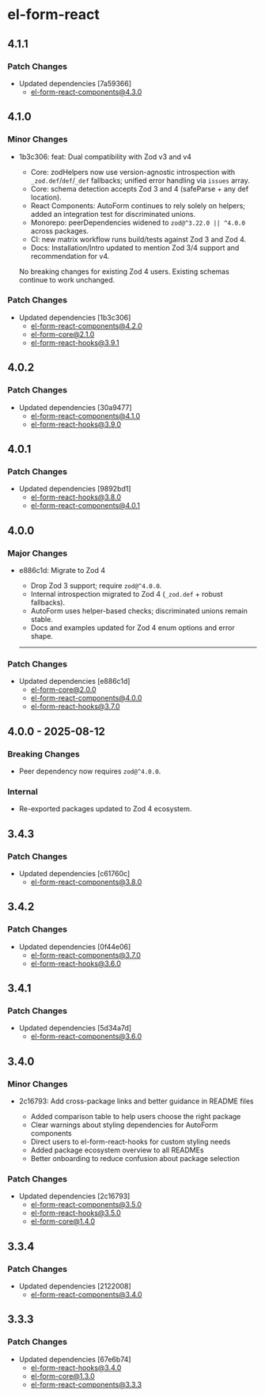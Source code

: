 # el-form-react

## 4.1.1

### Patch Changes

- Updated dependencies [7a59366]
  - el-form-react-components@4.3.0

## 4.1.0

### Minor Changes

- 1b3c306: feat: Dual compatibility with Zod v3 and v4

  - Core: zodHelpers now use version-agnostic introspection with `_zod.def`/`def`/`_def` fallbacks; unified error handling via `issues` array.
  - Core: schema detection accepts Zod 3 and 4 (safeParse + any def location).
  - React Components: AutoForm continues to rely solely on helpers; added an integration test for discriminated unions.
  - Monorepo: peerDependencies widened to `zod@^3.22.0 || ^4.0.0` across packages.
  - CI: new matrix workflow runs build/tests against Zod 3 and Zod 4.
  - Docs: Installation/Intro updated to mention Zod 3/4 support and recommendation for v4.

  No breaking changes for existing Zod 4 users. Existing schemas continue to work unchanged.

### Patch Changes

- Updated dependencies [1b3c306]
  - el-form-react-components@4.2.0
  - el-form-core@2.1.0
  - el-form-react-hooks@3.9.1

## 4.0.2

### Patch Changes

- Updated dependencies [30a9477]
  - el-form-react-components@4.1.0
  - el-form-react-hooks@3.9.0

## 4.0.1

### Patch Changes

- Updated dependencies [9892bd1]
  - el-form-react-hooks@3.8.0
  - el-form-react-components@4.0.1

## 4.0.0

### Major Changes

- e886c1d: Migrate to Zod 4

  - Drop Zod 3 support; require `zod@^4.0.0`.
  - Internal introspection migrated to Zod 4 (`_zod.def` + robust fallbacks).
  - AutoForm uses helper-based checks; discriminated unions remain stable.
  - Docs and examples updated for Zod 4 enum options and error shape.

  ***

### Patch Changes

- Updated dependencies [e886c1d]
  - el-form-core@2.0.0
  - el-form-react-components@4.0.0
  - el-form-react-hooks@3.7.0

## 4.0.0 - 2025-08-12

### Breaking Changes

- Peer dependency now requires `zod@^4.0.0`.

### Internal

- Re-exported packages updated to Zod 4 ecosystem.

## 3.4.3

### Patch Changes

- Updated dependencies [c61760c]
  - el-form-react-components@3.8.0

## 3.4.2

### Patch Changes

- Updated dependencies [0f44e06]
  - el-form-react-components@3.7.0
  - el-form-react-hooks@3.6.0

## 3.4.1

### Patch Changes

- Updated dependencies [5d34a7d]
  - el-form-react-components@3.6.0

## 3.4.0

### Minor Changes

- 2c16793: Add cross-package links and better guidance in README files

  - Added comparison table to help users choose the right package
  - Clear warnings about styling dependencies for AutoForm components
  - Direct users to el-form-react-hooks for custom styling needs
  - Added package ecosystem overview to all READMEs
  - Better onboarding to reduce confusion about package selection

### Patch Changes

- Updated dependencies [2c16793]
  - el-form-react-components@3.5.0
  - el-form-react-hooks@3.5.0
  - el-form-core@1.4.0

## 3.3.4

### Patch Changes

- Updated dependencies [2122008]
  - el-form-react-components@3.4.0

## 3.3.3

### Patch Changes

- Updated dependencies [67e6b74]
  - el-form-react-hooks@3.4.0
  - el-form-core@1.3.0
  - el-form-react-components@3.3.3
